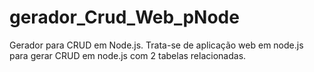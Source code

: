 # gerador_Crud_Web_pNode
Gerador para CRUD em Node.js. Trata-se de aplicação web em node.js para gerar CRUD em node.js com 2 tabelas relacionadas.
